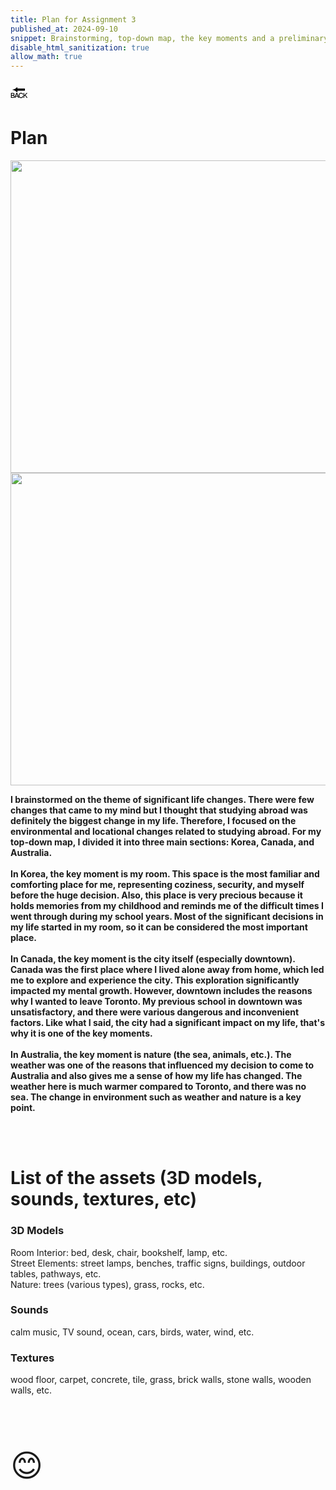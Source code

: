```yaml
---
title: Plan for Assignment 3
published_at: 2024-09-10
snippet: Brainstorming, top-down map, the key moments and a preliminary list of the assets.
disable_html_sanitization: true
allow_math: true
---
```



<a href="https://julienoh000-dms1-blog-83.deno.dev/" style="text-decoration: none; color: black;"><span style="font-size: 30px;">🔙</span></a>


# Plan

<img src="mindmap.jpg" width="800" height="500">
<img src="topdown.jpg" width="800" height="500">


**I brainstormed on the theme of significant life changes. There were few changes that came to my mind but I thought that studying abroad was definitely the biggest change in my life. Therefore, I focused on the environmental and locational changes related to studying abroad. For my top-down map, I divided it into three main sections: Korea, Canada, and Australia. <br><br>In Korea, the key moment is my room. This space is the most familiar and comforting place for me, representing coziness, security, and myself before the huge decision. Also, this place is very precious because it holds memories from my childhood and reminds me of the difficult times I went through during my school years. Most of the significant decisions in my life started in my room, so it can be considered the most important place.<br><br>In Canada, the key moment is the city itself (especially downtown). Canada was the first place where I lived alone away from home, which led me to explore and experience the city. This exploration significantly impacted my mental growth. However, downtown includes the reasons why I wanted to leave Toronto. My previous school in downtown was unsatisfactory, and there were various dangerous and inconvenient factors. Like what I said, the city had a significant impact on my life, that's why it is one of the key moments.<br><br>In Australia, the key moment is nature (the sea, animals, etc.). The weather was one of the reasons that influenced my decision to come to Australia and also gives me a sense of how my life has changed. The weather here is much warmer compared to Toronto, and there was no sea. The change in environment such as weather and nature is a key point.**

<br><br>

# List of the assets (3D models, sounds, textures, etc) 

<h3>3D Models</h3>
Room Interior: bed, desk, chair, bookshelf, lamp, etc. <br>
Street Elements: street lamps, benches, traffic signs, buildings, outdoor tables, pathways, etc. <br>
Nature: trees (various types), grass, rocks, etc.

<br>

<h3>Sounds</h3> calm music, TV sound, ocean, cars, birds, water, wind, etc.

<br>

<h3>Textures</h3>
wood floor, carpet, concrete, tile, grass, brick walls, stone walls, wooden walls, etc.

<br>
<br>
<br>
<br>
<br>


<span style="font-size: 50px;">😊</span>